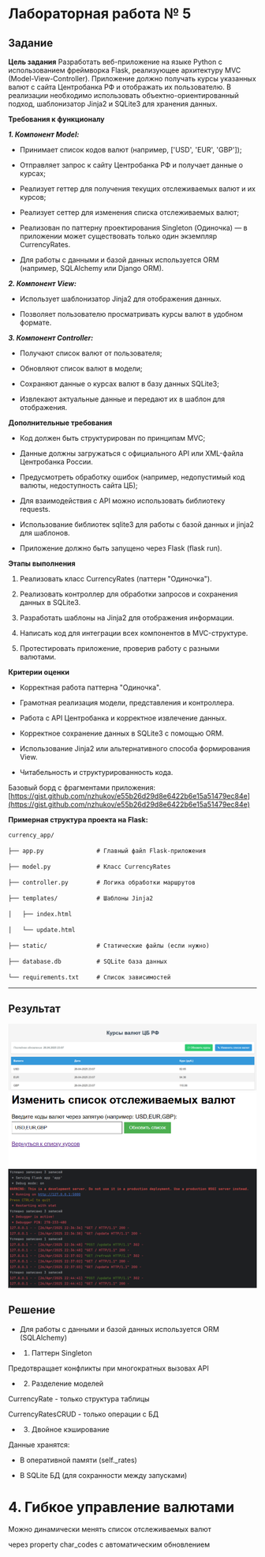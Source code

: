 # Лабораторная работа № 5

## Задание
**Цель задания**
Разработать веб-приложение на языке Python с использованием фреймворка Flask, реализующее архитектуру MVC (Model-View-Controller). Приложение должно получать курсы указанных валют с сайта Центробанка РФ и отображать их пользователю. В реализации необходимо использовать объектно-ориентированный подход, шаблонизатор Jinja2 и SQLite3 для хранения данных.

**Требования к функционалу**

***1. Компонент Model:***
* Принимает список кодов валют (например, ['USD', 'EUR', 'GBP']);
* Отправляет запрос к сайту Центробанка РФ и получает данные о курсах;

* Реализует геттер для получения текущих отслеживаемых валют и их курсов;

* Реализует сеттер для изменения списка отслеживаемых валют;

* Реализован по паттерну проектирования Singleton (Одиночка) — в приложении может существовать только один экземпляр CurrencyRates.

* Для работы с данными и базой данных используется ORM (например, SQLAlchemy или Django ORM).  

***2. Компонент View:***

* Использует шаблонизатор Jinja2 для отображения данных.

* Позволяет пользователю просматривать курсы валют в удобном формате.

***3. Компонент Controller:***

* Получают список валют от пользователя;
* Обновляют список валют в модели;

* Сохраняют данные о курсах валют в базу данных SQLite3;

* Извлекают актуальные данные и передают их в шаблон для отображения.

**Дополнительные требования**
* Код должен быть структурирован по принципам MVC;

* Данные должны загружаться с официального API или XML-файла Центробанка России.

* Предусмотреть обработку ошибок (например, недопустимый код валюты, недоступность сайта ЦБ);

* Для взаимодействия с API можно использовать библиотеку requests.

* Использование библиотек sqlite3 для работы с базой данных и jinja2 для шаблонов.

* Приложение должно быть запущено через Flask (flask run).

**Этапы выполнения**
1. Реализовать класс CurrencyRates (паттерн "Одиночка").

2. Реализовать контроллер для обработки запросов и сохранения данных в SQLite3.

3. Разработать шаблоны на Jinja2 для отображения информации.

4. Написать код для интеграции всех компонентов в MVC-структуре.

5. Протестировать приложение, проверив работу с разными валютами.

**Критерии оценки**
* Корректная работа паттерна "Одиночка".

* Грамотная реализация модели, представления и контроллера.

* Работа с API Центробанка и корректное извлечение данных.

* Корректное сохранение данных в SQLite3 с помощью ORM.

* Использование Jinja2 или альтернативного способа формирования View.

* Читабельность и структурированность кода.

Базовый борд с фрагментами приложения: [https://gist.github.com/nzhukov/e55b26d29d8e6422b6e15a51479ec84e](https://gist.github.com/nzhukov/e55b26d29d8e6422b6e15a51479ec84e)



**Примерная структура проекта на Flask:**
```
currency_app/

├── app.py               # Главный файл Flask-приложения

├── model.py             # Класс CurrencyRates

├── controller.py        # Логика обработки маршрутов

├── templates/           # Шаблоны Jinja2

│   ├── index.html

│   └── update.html

├── static/              # Статические файлы (если нужно)

├── database.db          # SQLite база данных

└── requirements.txt     # Список зависимостей
```

---
## Результат

![image](https://github.com/jamanuriyeva/programming-4-sem/blob/bc00ff4dba1904c9703c059a90a2ca54e2100d03/LR5/pics/1.png)
![image](https://github.com/jamanuriyeva/programming-4-sem/blob/bc00ff4dba1904c9703c059a90a2ca54e2100d03/LR5/pics/2.png)
![image](https://github.com/jamanuriyeva/programming-4-sem/blob/bc00ff4dba1904c9703c059a90a2ca54e2100d03/LR5/pics/console.png)



## Решение

* Для работы с данными и базой данных используется ORM (SQLAlchemy)

* 1. Паттерн Singleton

 Предотвращает конфликты при многократных вызовах API

* 2. Разделение моделей
 
 CurrencyRate - только структура таблицы
 
 CurrencyRatesCRUD - только операции с БД

* 3. Двойное кэширование
  
Данные хранятся:

- В оперативной памяти (self._rates)
  
- В SQLite БД (для сохранности между запусками)

# 4. Гибкое управление валютами

 Можно динамически менять список отслеживаемых валют
 
 через property char_codes с автоматическим обновлением
